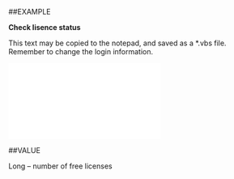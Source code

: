 
##EXAMPLE

**Check lisence status**

This text may be copied to the notepad, and saved as a *.vbs file. Remember to change the login information.

![](..\..\Examples\vbs\SOAdmin.Properties.vbs.txt)


##VALUE

Long – number of free licenses

